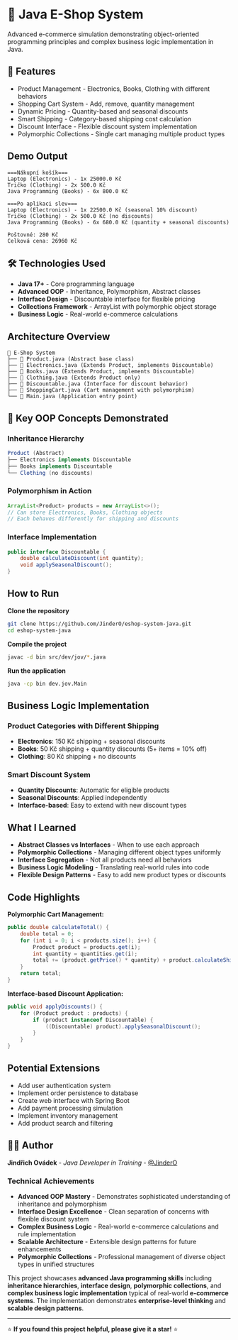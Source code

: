 # 🛒 Java E-Shop System

Advanced e-commerce simulation demonstrating object-oriented programming principles and complex business logic implementation in Java.

## 🚀 Features

- Product Management - Electronics, Books, Clothing with different behaviors
- Shopping Cart System - Add, remove, quantity management
- Dynamic Pricing - Quantity-based and seasonal discounts
- Smart Shipping - Category-based shipping cost calculation
- Discount Interface - Flexible discount system implementation
- Polymorphic Collections - Single cart managing multiple product types

## Demo Output

```
===Nákupní košík===
Laptop (Electronics) - 1x 25000.0 Kč
Tričko (Clothing) - 2x 500.0 Kč
Java Programming (Books) - 6x 800.0 Kč

===Po aplikaci slev===
Laptop (Electronics) - 1x 22500.0 Kč (seasonal 10% discount)
Tričko (Clothing) - 2x 500.0 Kč (no discounts)
Java Programming (Books) - 6x 680.0 Kč (quantity + seasonal discounts)

Poštovné: 280 Kč
Celková cena: 26960 Kč
```

## 🛠️ Technologies Used

- **Java 17+** - Core programming language
- **Advanced OOP** - Inheritance, Polymorphism, Abstract classes
- **Interface Design** - Discountable interface for flexible pricing
- **Collections Framework** - ArrayList with polymorphic object storage
- **Business Logic** - Real-world e-commerce calculations

## Architecture Overview

```
📁 E-Shop System
├── 📄 Product.java (Abstract base class)
├── 📄 Electronics.java (Extends Product, implements Discountable)
├── 📄 Books.java (Extends Product, implements Discountable)
├── 📄 Clothing.java (Extends Product only)
├── 📄 Discountable.java (Interface for discount behavior)
├── 📄 ShoppingCart.java (Cart management with polymorphism)
└── 📄 Main.java (Application entry point)
```

## 🎯 Key OOP Concepts Demonstrated

### Inheritance Hierarchy

```java
Product (Abstract)
├── Electronics implements Discountable
├── Books implements Discountable  
└── Clothing (no discounts)
```

### Polymorphism in Action
```java
ArrayList<Product> products = new ArrayList<>();
// Can store Electronics, Books, Clothing objects
// Each behaves differently for shipping and discounts
```

### Interface Implementation
```java
public interface Discountable {
    double calculateDiscount(int quantity);
    void applySeasonalDiscount();
}
```

## How to Run

**Clone the repository**
```bash
git clone https://github.com/JinderO/eshop-system-java.git
cd eshop-system-java
```

**Compile the project**
```bash
javac -d bin src/dev/jov/*.java
```

**Run the application**
```bash
java -cp bin dev.jov.Main
```

## Business Logic Implementation

### Product Categories with Different Shipping

- **Electronics**: 150 Kč shipping + seasonal discounts
- **Books**: 50 Kč shipping + quantity discounts (5+ items = 10% off)
- **Clothing**: 80 Kč shipping + no discounts

### Smart Discount System

- **Quantity Discounts**: Automatic for eligible products
- **Seasonal Discounts**: Applied independently
- **Interface-based**: Easy to extend with new discount types

## What I Learned

- **Abstract Classes vs Interfaces** - When to use each approach
- **Polymorphic Collections** - Managing different object types uniformly
- **Interface Segregation** - Not all products need all behaviors
- **Business Logic Modeling** - Translating real-world rules into code
- **Flexible Design Patterns** - Easy to add new product types or discounts

## Code Highlights

**Polymorphic Cart Management:**
```java
public double calculateTotal() {
    double total = 0;
    for (int i = 0; i < products.size(); i++) {
        Product product = products.get(i);
        int quantity = quantities.get(i);
        total += (product.getPrice() * quantity) + product.calculateShipping();
    }
    return total;
}
```

**Interface-based Discount Application:**
```java
public void applyDiscounts() {
    for (Product product : products) {
        if (product instanceof Discountable) {
            ((Discountable) product).applySeasonalDiscount();
        }
    }
}
```

## Potential Extensions

- Add user authentication system
- Implement order persistence to database
- Create web interface with Spring Boot
- Add payment processing simulation
- Implement inventory management
- Add product search and filtering

## 👨‍💻 Author

**Jindřich Ovádek** - *Java Developer in Training* - [@JinderO](https://github.com/JinderO)

### Technical Achievements

- **Advanced OOP Mastery** - Demonstrates sophisticated understanding of inheritance and polymorphism
- **Interface Design Excellence** - Clean separation of concerns with flexible discount system
- **Complex Business Logic** - Real-world e-commerce calculations and rule implementation
- **Scalable Architecture** - Extensible design patterns for future enhancements
- **Polymorphic Collections** - Professional management of diverse object types in unified structures

This project showcases **advanced Java programming skills** including **inheritance hierarchies**, **interface design**, **polymorphic collections**, and **complex business logic implementation** typical of real-world **e-commerce systems**. The implementation demonstrates **enterprise-level thinking** and **scalable design patterns**.

---

⭐ **If you found this project helpful, please give it a star!** ⭐
